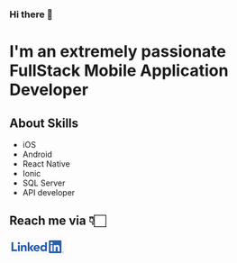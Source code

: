 ### Hi there 👋

# I'm an extremely passionate FullStack Mobile Application Developer

## About Skills 
* iOS 
* Android 
* React Native 
* Ionic 
* SQL Server 
* API developer

## Reach me via 👇🏻

[![Linkedin](https://github.com/tejasgawali4/RN_NativeAPI/blob/master/screens/linkedin.png)](https://www.linkedin.com/in/tejas-gawali-3b7aa2bb/)

